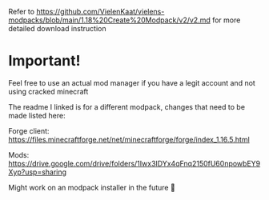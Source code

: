Refer to https://github.com/VielenKaat/vielens-modpacks/blob/main/1.18%20Create%20Modpack/v2/v2.md for more detailed download instruction

# Important!

Feel free to use an actual mod manager if you have a legit account and not using cracked minecraft

The readme I linked is for a different modpack, changes that need to be made listed here:

Forge client: https://files.minecraftforge.net/net/minecraftforge/forge/index_1.16.5.html

Mods: https://drive.google.com/drive/folders/1Iwx3IDYx4qFnq2150fU60npowbEY9Xyp?usp=sharing

Might work on an modpack installer in the future 👀 